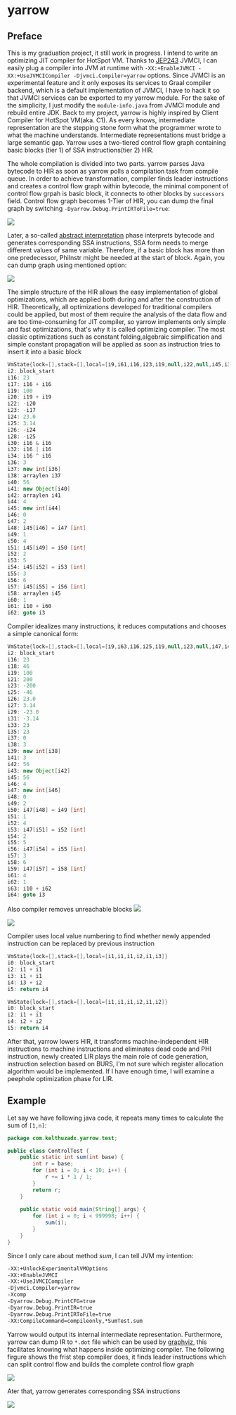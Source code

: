 # yarrow 

## Preface
This is my graduation project, it still work in progress. I intend to write an optimizing JIT compiler for HotSpot VM. 
Thanks to [JEP243](http://openjdk.java.net/jeps/243) JVMCI, I can easily plug a compiler into
JVM at runtime with `-XX:+EnableJVMCI -XX:+UseJVMCICompiler -Djvmci.Compiler=yarrow` options.
Since JVMCI is an experimental feature and it only exposes its services to Graal compiler backend, 
which is a default implementation of JVMCI, I have to hack it so that JVMCI services can be exported 
to my yarrow module. For the sake of the simplicity, I just modify the `module-info.java` from JVMCI 
module and rebuild entire JDK. Back to my project, yarrow is highly inspired by Client Compiler for 
HotSpot VM(aka. C1). As every knows, intermediate representation are the stepping stone form what the
programmer wrote to what the machine understands. Intermediate representations must bridge a large semantic
gap. Yarrow uses a two-tiered control flow graph containing basic blocks (tier 1) of SSA
instructions(tier 2) HIR.

The whole compilation is divided into two parts. yarrow parses Java bytecode to HIR as soon as yarrow
polls a compilation task from compile queue. In order to achieve transformation, compiler finds leader
instructions and creates a control flow graph within bytecode, the minimal component of control flow grpah
is basic block, it connects to other blocks by `successors` field. Control flow graph becomes 1-Tier of HIR, you can dump the final graph by switching `-Dyarrow.Debug.PrintIRToFile=true`:

![](doc/ControlTest_yarrow_complex_phase0.png)

Later, a so-called [abstract interpretation](https://en.wikipedia.org/wiki/Abstract_interpretation) phase
interprets bytecode and generates corresponding SSA instructions, SSA form needs to merge different 
values of same variable. Therefore, if a basic block has more than one predecessor, PhiInstr might
be needed at the start of block. Again, you can dump graph using mentioned option:

![](doc/ControlTest_yarrow_complex_phase1.png)

The simple structure of the HIR allows the easy implementation of global optimizations, which are applied
both during and after the construction of HIR. Theoretically, all optimizations developed for traditional
compilers could be applied, but most of them require the analysis of the data flow and are too time-consuming for 
JIT compiler, so yarrow implements only simple and fast optimizations, that's why it is called optimizing
compiler. The most classic optimizations such as constant folding,algebraic simplification and simple constant
propagation will be applied as soon as instruction tries to insert it into a basic block
```java
VmState{lock=[],stack=[],local=[i9,i61,i16,i23,i19,null,i22,null,i45,i38,i41,i42,i58]}
i2: block_start
i16: 23
i17: i16 + i16
i19: 100
i20: i19 + i19
i22: -i20
i23: -i17
i24: 23.0
i25: 3.14
i26: -i24
i28: -i25
i30: i16 & i16
i32: i16 | i16
i34: i16 ^ i16
i36: 3
i37: new int[i36]
i38: arraylen i37
i40: 56
i41: new Object[i40]
i42: arraylen i41
i44: 4
i45: new int[i44]
i46: 0
i47: 2
i48: i45[i46] = i47 [int]
i49: 1
i50: 4
i51: i45[i49] = i50 [int]
i52: 2
i53: 5
i54: i45[i52] = i53 [int]
i55: 3
i56: 6
i57: i45[i55] = i56 [int]
i58: arraylen i45
i60: 1
i61: i10 + i60
i62: goto i3
```
Compiler idealizes many instructions, it reduces computations and chooses a simple canonical form:
```java
VmState{lock=[],stack=[],local=[i9,i63,i16,i25,i19,null,i23,null,i47,i41,i43,i45,i61]}
i2: block_start
i16: 23
i18: 46
i19: 100
i21: 200
i23: -200
i25: -46
i26: 23.0
i27: 3.14
i29: -23.0
i31: -3.14
i33: 23
i35: 23
i37: 0
i38: 3
i39: new int[i38]
i41: 3
i42: 56
i43: new Object[i42]
i45: 56
i46: 4
i47: new int[i46]
i48: 0
i49: 2
i50: i47[i48] = i49 [int]
i51: 1
i52: 4
i53: i47[i51] = i52 [int]
i54: 2
i55: 5
i56: i47[i54] = i55 [int]
i57: 3
i58: 6
i59: i47[i57] = i58 [int]
i61: 4
i62: 1
i63: i10 + i62
i64: goto i3
```
Also compiler removes unreachable blocks
![](doc/IdealTest_main_phase0.png)

![](doc/IdealTest_main_phase1.png)

Compiler uses local value numbering to find whether newly appended instruction can be replaced by previous 
instruction

```java
VmState{lock=[],stack=[],local=[i1,i1,i1,i2,i1,i3]}
i0: block_start
i2: i1 + i1
i3: i1 + i1
i4: i3 + i2
i5: return i4
```
```java
VmState{lock=[],stack=[],local=[i1,i1,i1,i2,i1,i2]}
i0: block_start
i2: i1 + i1
i4: i2 + i2
i5: return i4
```
After that, yarrow lowers HIR, it transforms machine-independent HIR instructions
to machine instructions and eliminates dead code and PHI instruction, newly created LIR plays the main 
role of code generation, instruction selection based on BURS, I'm not sure which register allocation
algorithm would be implemented. If I have enough time, I will examine a peephole optimization phase
for LIR.

## Example
Let say we have following java code, it repeats many times to calculate the sum of `[1,n]`:
```java
package com.kelthuzadx.yarrow.test;

public class ControlTest {
    public static int sum(int base) {
        int r = base;
        for (int i = 0; i < 10; i++) {
            r += i * 1 / 1;
        }
        return r;
    }
    
    public static void main(String[] args) {
        for (int i = 0; i < 999998; i++) {
            sum(i);
        }
    }
}
```
Since I only care about method *sum*, I can tell JVM my intention:
```bash
-XX:+UnlockExperimentalVMOptions
-XX:+EnableJVMCI
-XX:+UseJVMCICompiler
-Djvmci.Compiler=yarrow
-Xcomp
-Dyarrow.Debug.PrintCFG=true
-Dyarrow.Debug.PrintIR=true
-Dyarrow.Debug.PrintIRToFile=true
-XX:CompileCommand=compileonly,*SumTest.sum
```
Yarrow would output its internal intermediate representation. Furthermore, yarrow can
dump IR to `*.dot` file which can be used by [graphviz](http://www.graphviz.org/), this 
facilitates knowing what happens inside optimizing compiler.
The following firgure shows the frist step compiler does, it finds leader instructions which 
can split control flow and builds the complete control flow graph

![](doc/SumTest_sum_phase1.png)

Ater that, yarrow generates corresponding SSA instructions

![](doc/SumTest_sum_phase2.png)
